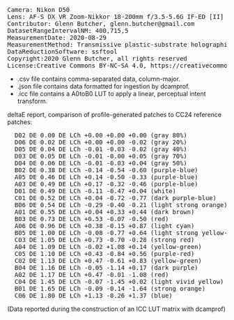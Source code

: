 <pre>
Camera: Nikon D50
Lens: AF-S DX VR Zoom-Nikkor 18-200mm f/3.5-5.6G IF-ED [II]
Contributor: Glenn Butcher, glenn.butcher@gmail.com
DatasetRangeIntervalNM: 400,715,5
MeasurementDate: 2020-08-29
MeasurementMethod: Transmissive plastic-substrate holographic diffraction grating spectroscope, single-image
DataReductionSoftware: ssftool
Copyright:2020 Glenn Butcher, all rights reserved
License:Creative Commons BY-NC-SA 4.0, https://creativecommons.org/licenses/by-nc-sa/4.0/legalcode
</pre>

- .csv file contains comma-separated data, column-major.<br>
- .json file contains data formatted for ingestion by dcamprof.<br>
- .icc file contains a A0toB0 LUT to apply a linear, perceptual intent transform.<br>

deltaE report, comparison of profile-generated patches to CC24 reference patches:

<pre>
  D02 DE 0.00 DE LCh +0.00 +0.00 +0.00 (gray 80%)
  D06 DE 0.02 DE LCh +0.00 +0.00 -0.02 (gray 20%)
  D05 DE 0.04 DE LCh -0.01 -0.03 -0.02 (gray 40%)
  D03 DE 0.05 DE LCh -0.01 -0.00 +0.05 (gray 70%)
  D04 DE 0.06 DE LCh -0.01 -0.03 +0.04 (gray 50%)
  B02 DE 0.38 DE LCh -0.14 -0.54 -0.60 (purple-blue)
  A05 DE 0.46 DE LCh +0.14 -0.50 -0.33 (purple-blue)
  A03 DE 0.49 DE LCh +0.17 -0.32 -0.46 (purple-blue)
  D01 DE 0.49 DE LCh -0.11 -0.47 +0.04 (white)
  C01 DE 0.52 DE LCh +0.04 -0.72 -0.77 (dark purple-blue)
  B06 DE 0.54 DE LCh -0.29 -0.40 -0.21 (light strong orange)
  A01 DE 0.55 DE LCh +0.04 +0.33 +0.44 (dark brown)
  B03 DE 0.73 DE LCh +0.53 -0.07 -0.50 (red)
  A06 DE 0.96 DE LCh +0.38 -0.15 +0.87 (light cyan)
  B05 DE 1.00 DE LCh -0.08 -0.77 +0.64 (light strong yellow-green)
  C03 DE 1.05 DE LCh +0.73 -0.70 -0.28 (strong red)
  A04 DE 1.09 DE LCh -0.02 +1.08 +0.14 (yellow-green)
  C05 DE 1.10 DE LCh +0.43 -0.84 +0.56 (purple-red)
  C02 DE 1.13 DE LCh +0.47 -0.61 +0.83 (yellow-green)
  B04 DE 1.16 DE LCh -0.05 -1.14 +0.17 (dark purple)
  A02 DE 1.17 DE LCh +0.47 -0.01 -1.08 (red)
  C04 DE 1.45 DE LCh -0.07 -1.45 +0.02 (light vivid yellow)
  B01 DE 1.65 DE LCh -0.09 -0.14 -1.64 (strong orange)
  C06 DE 1.80 DE LCh +1.13 -0.26 +1.37 (blue)
</pre>

(Data reported during the construction of an ICC LUT matrix with dcamprof)


